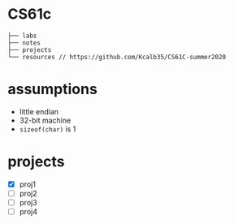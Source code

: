 # CS61c

```
├── labs
├── notes
├── projects
└── resources // https://github.com/Kcalb35/CS61C-summer2020
```

# assumptions
- little endian
- 32-bit machine
- `sizeof(char)` is 1

# projects

- [x] proj1
- [ ] proj2
- [ ] proj3
- [ ] proj4